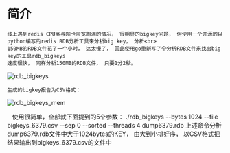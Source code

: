 # 简介
    线上遇到redis CPU高与网卡带宽跑满的情况， 很明显的bigkey问题， 但使用一个开源的以python编写的redis RDB分析工具来分析big key， 分析<br>
    150MB的RDB文件花了一个小时， 这太慢了， 因此使用go重新写了个分析RDB文件来找出big key的工具rdb_bigkeys
    速度很快， 同样分析150MB的RDB文件， 只要1分2秒。
![rdb_bigkeys](https://github.com/GoDannyLai/rdb_bigkeys/raw/master/misc/img/time_150MB_RDB.png)

    生成的bigkey报告为CSV格式：
![rdb_bigkeys_mem](https://github.com/GoDannyLai/rdb_bigkeys/raw/master/misc/img/bigkeys_csv.png)

    使用很简单，全部就下面提到的5个参数：
        ./rdb_bigkeys --bytes 1024 --file bigkeys_6379.csv --sep 0 --sorted --threads 4 dump6379.rdb
		上述命令分析dump6379.rdb文件中大于1024bytes的KEY， 由大到小排好序， 以CSV格式把结果输出到bigkeys_6379.csv的文件中
    
